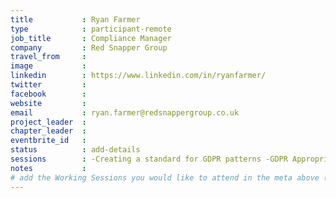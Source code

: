 ```yaml
---
title           : Ryan Farmer
type            : participant-remote
job_title       : Compliance Manager
company         : Red Snapper Group
travel_from     :
image           :
linkedin        : https://www.linkedin.com/in/ryanfarmer/
twitter         :
facebook        :
website         :
email           : ryan.farmer@redsnappergroup.co.uk
project_leader  :
chapter_leader  :
eventbrite_id   :
status          : add-details
sessions        : -Creating a standard for GDPR patterns -GDPR Appropriate Security Controls -Ask me anything (AMA) on GDPR -European GDPR variations -Gamification of GDPR compliance -Share your security polices and release them under Creative Commons
notes           :
# add the Working Sessions you would like to attend in the meta above (use the session's title) e.g. sessions (one per line): -Security Playbooks Diagrams -Hackathon Daily Sessions
---
```


<!-- put more details about participant here -->
